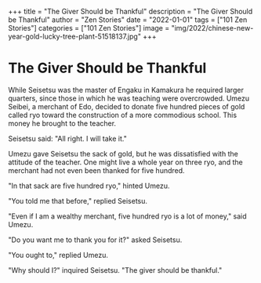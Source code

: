 +++
title = "The Giver Should be Thankful"
description = "The Giver Should be Thankful"
author = "Zen Stories"
date = "2022-01-01"
tags = ["101 Zen Stories"]
categories = ["101 Zen Stories"]
image =  "img/2022/chinese-new-year-gold-lucky-tree-plant-51518137.jpg"
+++
# The Giver Should be Thankful

While Seisetsu was the master of Engaku in Kamakura he required larger quarters, since those in which he was teaching were overcrowded. Umezu Seibei, a merchant of Edo, decided to donate five hundred pieces of gold called ryo toward the construction of a more commodious school. This money he brought to the teacher.

Seisetsu said: "All right. I will take it."

Umezu gave Seisetsu the sack of gold, but he was dissatisfied with the attitude of the teacher. One might live a whole year on three ryo, and the merchant had not even been thanked for five hundred.

"In that sack are five hundred ryo," hinted Umezu. 

"You told me that before," replied Seisetsu.

"Even if I am a wealthy merchant, five hundred ryo is a lot of money," said Umezu. 

"Do you want me to thank you for it?" asked Seisetsu.

"You ought to," replied Umezu.

"Why should I?" inquired Seisetsu. "The giver should be thankful."
